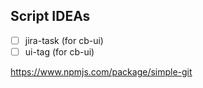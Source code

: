 ## Script IDEAs

- [ ] jira-task (for cb-ui)
- [ ] ui-tag (for cb-ui)

https://www.npmjs.com/package/simple-git
